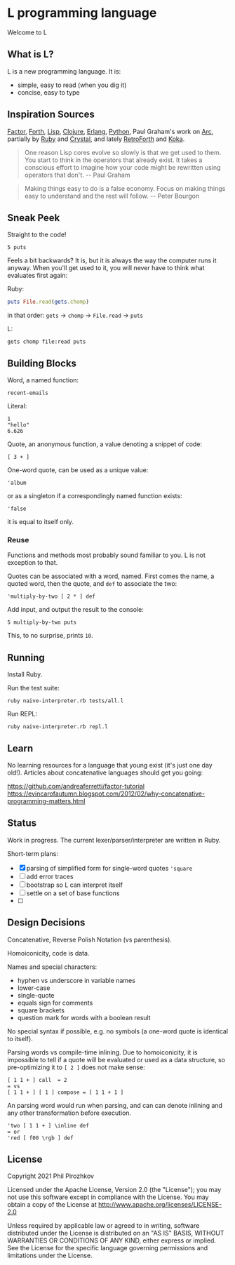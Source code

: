 # L programming language

Welcome to L

## What is L?

L is a new programming language. It is:
 - simple, easy to read (when you dig it)
 - concise, easy to type

## Inspiration Sources

[Factor](https://factorcode.org/), [Forth](https://en.wikipedia.org/wiki/Forth_(programming_language)), [Lisp](https://en.wikipedia.org/wiki/Lisp_(programming_language)), [Clojure](https://clojure.org/about/rationale), [Erlang](https://rvirding.blogspot.com/2019/01/the-erlang-rationale.html), [Python](https://en.m.wikipedia.org/wiki/Zen_of_Python), Paul Graham's work on [Arc](http://www.paulgraham.com/lisp.html), partially by [Ruby](https://www.ruby-lang.org/) and [Crystal](https://crystal-lang.org/), and lately [RetroForth](http://retroforth.org) and [Koka](https://koka-lang.github.io/koka).

> One reason Lisp cores evolve so slowly is that we get used to them. You start to think in the operators that already exist. It takes a conscious effort to imagine how your code might be rewritten using operators that don't. -- Paul Graham

> Making things easy to do is a false economy. Focus on making things easy to understand and the rest will follow. -- Peter Bourgon

## Sneak Peek

Straight to the code!

```
5 puts
```

Feels a bit backwards? It is, but it is always the way the computer runs it anyway.
When you'll get used to it, you will never have to think what evaluates first again:

Ruby:
```ruby
puts File.read(gets.chomp)
```
in that order: `gets` -> `chomp` -> `File.read` -> `puts`

L:
```
gets chomp file:read puts
```

## Building Blocks

Word, a named function:
```
recent-emails
```

Literal:
```
1
"hello"
6.626
```

Quote, an anonymous function, a value denoting a snippet of code:
```
[ 3 + ]
```

One-word quote, can be used as a unique value:
```
'album
```

or as a singleton if a correspondingly named function exists:
```
'false
```
it is equal to itself only.

### Reuse

Functions and methods most probably sound familiar to you. L is not exception to that.

Quotes can be associated with a word, named.
First comes the name, a quoted word, then the quote, and `def` to associate the two:
```
'multiply-by-two [ 2 * ] def
```

Add input, and output the result to the console:
```
5 multiply-by-two puts
```
This, to no surprise, prints `10`.

## Running

Install Ruby.

Run the test suite:
```
ruby naive-interpreter.rb tests/all.l
```

Run REPL:
```
ruby naive-interpreter.rb repl.l
```

## Learn

No learning resources for a language that young exist (it's just one day old!).
Articles about concatenative languages should get you going:

https://github.com/andreaferretti/factor-tutorial
https://evincarofautumn.blogspot.com/2012/02/why-concatenative-programming-matters.html

## Status

Work in progress. The current lexer/parser/interpreter are written in Ruby.

Short-term plans:
 - [x] parsing of simplified form for single-word quotes `'square`
 - [ ] add error traces
 - [ ] bootstrap so L can interpret itself
 - [ ] settle on a set of base functions
 - [ ] 

## Design Decisions

Concatenative, Reverse Polish Notation (vs parenthesis).

Homoiconicity, code is data.

Names and special characters:
 - hyphen vs underscore in variable names
 - lower-case
 - single-quote
 - equals sign for comments
 - square brackets
 - question mark for words with a boolean result

No special syntax if possible, e.g. no symbols (a one-word quote is identical to itself).

Parsing words vs compile-time inlining. Due to homoiconicity, it is impossible to tell if a quote will be evaluated or used as a data structure, so pre-optimizing it to `[ 2 ]` does not make sense:
```
[ 1 1 + ] call  = 2
= vs
[ 1 1 + ] [ 1 ] compose = [ 1 1 + 1 ]
```
An parsing word would run when parsing, and can can denote inlining and any other transformation before execution.
```
'two [ 1 1 + ] \inline def
= or
'red [ f00 \rgb ] def
```

## License

Copyright 2021 Phil Pirozhkov

Licensed under the Apache License, Version 2.0 (the "License"); you may not use this software except in compliance with the License. You may obtain a copy of the License at http://www.apache.org/licenses/LICENSE-2.0

Unless required by applicable law or agreed to in writing, software distributed under the License is distributed on an "AS IS" BASIS, WITHOUT WARRANTIES OR CONDITIONS OF ANY KIND, either express or implied.  See the License for the specific language governing permissions and limitations under the License.

